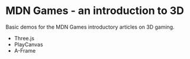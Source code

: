 # MDN Games - an introduction to 3D

Basic demos for the MDN Games introductory articles on 3D gaming.

- Three.js
- PlayCanvas
- A-Frame